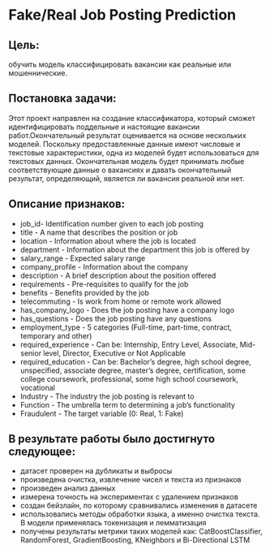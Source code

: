 # Fake/Real Job Posting Prediction
## Цель:
обучить модель классифицировать вакансии как реальные или мошеннические.

## Постановка задачи:
Этот проект направлен на создание классификатора, который сможет идентифицировать поддельные и настоящие вакансии работ.Окончательный результат оценивается на основе нескольких моделей. Поскольку предоставленные данные имеют числовые и текстовые характеристики, одна из моделей будет использоваться для текстовых данных. Окончательная модель будет принимать любые соответствующие данные о вакансиях и давать окончательный результат, определяющий, является ли вакансия реальной или нет.

## Описание признаков:
- job_id- Identification number given to each job posting
- title - A name that describes the position or job
- location - Information about where the job is located
- department - Information about the department this job is offered by
- salary_range - Expected salary range
- company_profile - Information about the company
- description - A brief description about the position offered
- requirements - Pre-requisites to qualify for the job
- benefits - Benefits provided by the job
- telecommuting - Is work from home or remote work allowed
- has_company_logo - Does the job posting have a company logo
- has_questions - Does the job posting have any questions
- employment_type - 5 categories (Full-time, part-time, contract, temporary and other)
- required_experience - Can be: Internship, Entry Level, Associate, Mid-senior level, Director, Executive or Not Applicable
- required_education - Can be: Bachelor’s degree, high school degree, unspecified, associate degree, master’s degree, certification, some college coursework, professional, some high school coursework, vocational
- Industry - The industry the job posting is relevant to
- Function - The umbrella term to determining a job’s functionality
- Fraudulent - The target variable (0: Real, 1: Fake)

## В результате работы было достигнуто следующее:
- датасет проверен на дубликаты и выбросы
- произведена очистка, извлечение чисел и текста из признаков
- произведен анализ данных
- измерена точность на экспериментах с удалением признаков
- создан бейзлайн, по которому сравнивались изменения в датасете
- использовались методы обработки языка, а именно очистка текста. В модели применялась токенизация и лемматизация
- получены результаты метрики таких моделей как: CatBoostClassifier, RandomForest, GradientBoosting, KNeighbors и Bi-Directional LSTM
